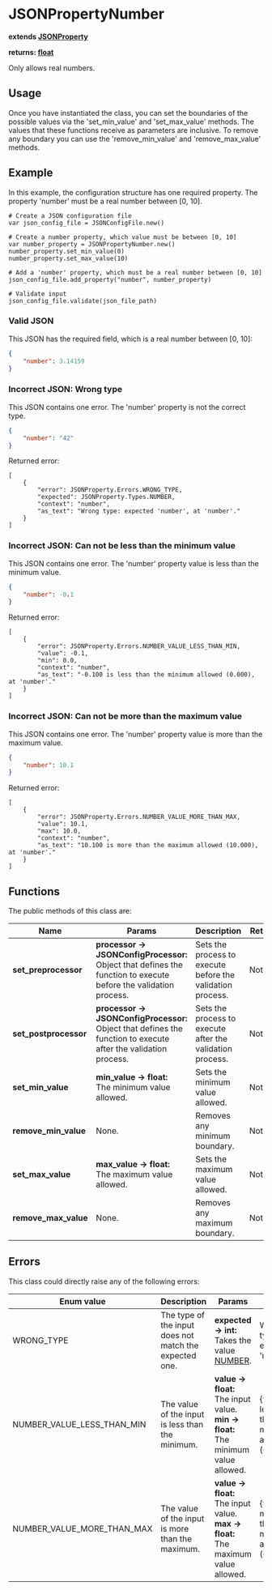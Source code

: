 # JSONPropertyNumber

**extends [JSONProperty](./JSON-PROPERTY.md)**

**returns: [float](https://docs.godotengine.org/en/stable/classes/class_float.html?highlight=float)**

Only allows real numbers.

## Usage

Once you have instantiated the class, you can set the boundaries of the possible values via the 'set_min_value' and 'set_max_value' methods. The values that these functions receive as parameters are inclusive. To remove any boundary you can use the 'remove_min_value' and 'remove_max_value' methods.

## Example

In this example, the configuration structure has one required property. The property 'number' must be a real number between [0, 10].

```GDScript
# Create a JSON configuration file
var json_config_file = JSONConfigFile.new()

# Create a number property, which value must be between [0, 10]
var number_property = JSONPropertyNumber.new()
number_property.set_min_value(0)
number_property.set_max_value(10)

# Add a 'number' property, which must be a real number between [0, 10]
json_config_file.add_property("number", number_property)

# Validate input
json_config_file.validate(json_file_path)
```

### Valid JSON

This JSON has the required field, which is a real number between [0, 10]:

```JSON
{
    "number": 3.14159
}
```

### Incorrect JSON: Wrong type

This JSON contains one error. The 'number' property is not the correct type.

```JSON
{
    "number": "42"
}
```

Returned error:

```GDScript
[
    {
        "error": JSONProperty.Errors.WRONG_TYPE,
        "expected": JSONProperty.Types.NUMBER,
        "context": "number",
        "as_text": "Wrong type: expected 'number', at 'number'."
    }
]
```

### Incorrect JSON: Can not be less than the minimum value

This JSON contains one error. The 'number' property value is less than the minimum value.

```JSON
{
    "number": -0.1
}
```

Returned error:

```GDScript
[
    {
        "error": JSONProperty.Errors.NUMBER_VALUE_LESS_THAN_MIN,
        "value": -0.1,
        "min": 0.0,
        "context": "number",
        "as_text": "-0.100 is less than the minimum allowed (0.000), at 'number'."
    }
]
```

### Incorrect JSON: Can not be more than the maximum value

This JSON contains one error. The 'number' property value is more than the maximum value.

```JSON
{
    "number": 10.1
}
```

Returned error:

```GDScript
[
    {
        "error": JSONProperty.Errors.NUMBER_VALUE_MORE_THAN_MAX,
        "value": 10.1,
        "max": 10.0,
        "context": "number",
        "as_text": "10.100 is more than the maximum allowed (10.000), at 'number'."
    }
]
```

## Functions

The public methods of this class are:

| Name | Params | Description | Returns |
|-|-|-|-|
| **set_preprocessor** | **processor -> JSONConfigProcessor:** <br> Object that defines the function to execute before the validation process. | Sets the process to execute before the validation process. | Nothing. |
| **set_postprocessor** | **processor -> JSONConfigProcessor:** <br> Object that defines the function to execute after the validation process. | Sets the process to execute after the validation process. | Nothing. |
| **set_min_value** | **min_value -> float:** <br> The minimum value allowed. | Sets the minimum value allowed. | Nothing. |
| **remove_min_value** | None. | Removes any minimum boundary. | Nothing. |
| **set_max_value** | **max_value -> float:** <br> The maximum value allowed. | Sets the maximum value allowed. | Nothing. |
| **remove_max_value** | None. | Removes any maximum boundary. | Nothing. |

## Errors

This class could directly raise any of the following errors:

| Enum value | Description | Params | As text |
|-|-|-|-|
| WRONG_TYPE | The type of the input does not match the expected one. | **expected -> int:** <br> Takes the value [NUMBER](./ENUMS.md). | Wrong type: expected 'number' |
| NUMBER_VALUE_LESS_THAN_MIN | The value of the input is less than the minimum. | **value -> float:** <br> The input value. <br> **min -> float:** <br> The minimum value allowed. | {value} is less than the minimum allowed ({min}) |
| NUMBER_VALUE_MORE_THAN_MAX | The value of the input is more than the maximum. | **value -> float:** <br> The input value. <br> **max -> float:** <br> The maximum value allowed. | {value} is more than the maximum allowed ({max}) |
